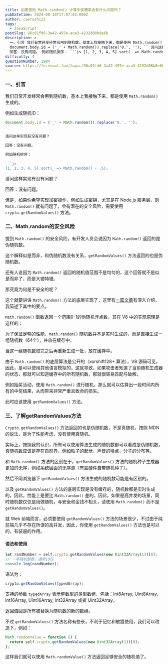 ```yaml
---
title: 如果使用 Math.random() 计算中奖概率会有什么问题吗？
pubDatetime: 2024-08-10T17:07:02.000Z
author: caorushizi
tags:
  - JavaScript
postSlug: 96c01fd6-3a42-497e-aca3-4232d08b8e6b
description: >-
  一、引言 我们日常开发经常会用到随机数，基本上我接触下来，都是使用 Math.random() 生成的。 例如生成随机ID：
  document.body.id = ('_' + Math.random()).replace('0.', ''); `` 请问这样实现有没有问题？
  回答：没有问题。 例如随机排序： ```js [1, 2, 3, 4, 5].sort(_ => Math.random(
difficulty: 4
questionNumber: 1904
source: https://fe.ecool.fun/topic/96c01fd6-3a42-497e-aca3-4232d08b8e6b
---
```


### 一、引言

我们日常开发经常会用到随机数，基本上我接触下来，都是使用 `Math.random()` 生成的。

例如生成随机ID：

````js
document.body.id = ('_' + Math.random()).replace('0.', '');
``

请问这样实现有没有问题？

回答：没有问题。

例如随机排序：

```js
[1, 2, 3, 4, 5].sort(_ => Math.random() - .5);
````

请问这样实现有没有问题？

回答：没有问题。

但是，如果你希望实现加密操作，例如生成密钥，尤其是在 Node.js 服务层，则 `Math.random()` 就有问题了，会有潜在的安全风险，需要使用 `crypto.getRandomValues()` 方法。

### 二、Math.random的安全风险

提到 `Math.random()` 的安全风险，有开发人员会说因为 `Math.random()` 返回的是伪随机数。

这个解释似是而非，和伪随机数没有关系，`getRandomValues()` 方法返回的也是伪随机数。

还有人说因为 `Math.random()` 返回的随机值范围不是均匀的，这个回答就不是似是而非了，而是大错特错。

那究竟为何是不安全的呢？

这个就要讲讲 `Math.random()` 方法的底层实现了，这里有[一篇文章](https://www.anquanke.com/post/id/231799)有深入介绍，我简述下其中的要点。

`Math.random()` 函数返回一个范围0-1的伪随机浮点数，其在 V8 中的实现原理是这样的：

为了保证足够的性能，`Math.random()` 随机数并不是实时生成的，而是直接生成一组随机数（64个），并放在缓存中。

当这一组随机数取完之后再重新生成一批，放在缓存中。

由于 `Math.random()` 的底层算法是公开的（xorshift128+ 算法），V8 源码可见，因此，是可以使用其他语言模拟的，这就导致，如果攻击者知道了当前随机生成器的状态，那就可以知道缓存中的所有随机数，那就很容易匹配与破解。

例如抽奖活动，使用 `Math.random()` 进行随机，那么就可以估算出一段时间内所有的中奖结果，从而带来非常严重且致命的损失。

此时应该使用 `getRandomValues()` 方法。

### 三、了解getRandomValues方法

`Crypto.getRandomValues()` 方法返回的也是伪随机数，不是真随机，按照 MDN 的说法，是为了性能考虑，没有使用真随机。

实际上，按照我的认识，所有可以使用算法生成的随机数都可以看成是伪随机数，真随机数应该是存在自然界，例如粒子的起伏，声音的噪点，分子的分布等。

和 `Math.random()` 方法的区别在于，`getRandomValues()` 方法的随机种子生成器更加的无序，例如系统层面的无序源（有些硬件自带随机种子）。

然后不同浏览器下 `getRandomValues()` 方法生成的随机数可能是有区别的。

以及 `getRandomValues()` 方法的底层实现是没有缓存的，随机数都是实时生成的，因此，性能上是要比 `Math.random()` 差的，因此，如果是高并发的场景，同时随机数仅仅是用做随机，与安全和金钱不相关，请使用 `Math.random()` 而不是 `getRandomValues()`。

就 Web 前端而言，必须要使用 `getRandomValues()` 方法的场景很少，不过由于纯前端几乎不存在所谓的高并发，因此，你使用 `getRandomValues()` 方法也是可以的，有装逼的作用。

#### 语法和使用

```js
let randNumber = self.crypto.getRandomValues(new Uint32Array(1))[0];
// 一串随机整数，通常10位
console.log(randNumber);
```

语法为：

```js
crypto.getRandomValues(typedArray);
```

支持的参数 `typedArray` 表示整数型的类型数组，包括：Int8Array, Uint8Array, Int16Array, Uint16Array, Int32Array 或者 Uint32Array。

返回值回是所有被替换为随机数的新的数组。

不过 `getRandomValues()` 方法名称有些长，不利于记忆和敏捷使用，我们可以改造下，例如：

```js
Math.randomValue = function () {
  return self.crypto.getRandomValues(new Uint32Array(1))[0];
};
```

这样我们就可以使用 `Math.randomValue()` 方法返回足够安全的随机值了。
